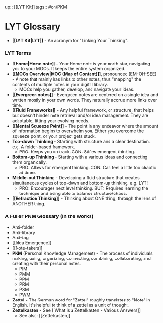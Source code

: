 up:: [[LYT Kit]]
tags:: #on/PKM 

# LYT Glossary
- **[[LYT Kit|LYT]]** - An acronym for "Linking Your Thinking".
### LYT Terms
- **[[Home|Home note]]** - Your Home note is your north star, navigating you to your MOCs. It keeps the entire system organized.
- **[[MOCs Overview|MOC (Map of Content)]]**, pronounced (EM-OH-SEE) - A note that mainly has links to other notes, thus "mapping" the contents of multiple notes in your digital library. 
	- MOCs help you gather, develop, and navigate your ideas.
- **[[Evergreen notes]]** - Evergreen notes are centered on a single idea and written mostly in your own words. They naturally accrue more links over time.
- **[[Fluid Frameworks]]** - Any helpful framework, or structure, that helps but doesn't hinder note retrieval and/or idea management. They are adaptable, fitting your evolving needs.
- **[[Mental Squeeze Point]]** - The point in any endeavor where the amount of information begins to overwhelm you. Either you overcome the squeeze point, or your project gets stuck.
- **Top-down Thinking** - Starting with structure and a clear destination. e.g. A folder-based framework.
	- PRO: Keeps you on track. CON: Stifles emergent thinking.
- **Bottom-up Thinking** - Starting with a various ideas and connecting them organically. 
	- PRO: Allows for emergent thinking. CON: Can feel a little too chaotic at times. 
- **Middle-out Thinking** - Developing a fluid structure that creates simultaneous cycles of top-down and bottom-up thinking. e.g. LYT!
	- PRO: Encourages next level thinking. BUT: Requires learning the technique and being able to balance structure/chaos. 
- **[[Refraction Thinking]]** - Thinking about ONE thing, through the lens of ANOTHER thing. 

### A Fuller PKM Glossary (in the works)
- Anti-folder
- Anti-library
- Anti-tag
- [[Idea Emergence]]
- [[Note-takers]]
- **PKM** (Personal Knowledge Management) - The process of individuals making, using, organizing, connecting, combining, collaborating, and creating with their personal notes.
	- PIM
	- PMM
	- PPM
	- PRM
	- PSM
	- PWM
- **Zettel** - The German word for "Zettel" roughly translates to "Note" in English. It's helpful to think of a zettel as a unit of thought.
- **Zettelkasten** - See [[What is a Zettelkasten - Various Answers]]
	- See also: [[Zettelkasten]]
